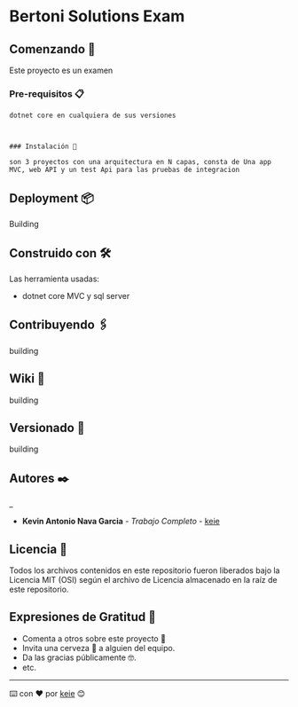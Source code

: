 # Bertoni Solutions Exam



## Comenzando 🚀

Este proyecto es un examen 


### Pre-requisitos 📋



```
dotnet core en cualquiera de sus versiones
```
```


### Instalación 🔧

son 3 proyectos con una arquitectura en N capas, consta de Una app MVC, web API y un test Api para las pruebas de integracion

```








## Deployment 📦

Building
## Construido con 🛠️

Las herramienta usadas:

* dotnet core MVC y sql server

## Contribuyendo 🖇️

building
## Wiki 📖

building

## Versionado 📌

building

## Autores ✒️

_

* **Kevin Antonio Nava Garcia** - *Trabajo Completo* - [keie](https://github.com/keie)




## Licencia 📄

Todos los archivos contenidos en este repositorio fueron liberados bajo la Licencia MIT (OSI) según el archivo de Licencia almacenado en la raíz de este repositorio.

## Expresiones de Gratitud 🎁

* Comenta a otros sobre este proyecto 📢
* Invita una cerveza 🍺 a alguien del equipo. 
* Da las gracias públicamente 🤓.
* etc.



---
⌨️ con ❤️ por [keie](https://github.com/keie) 😊
